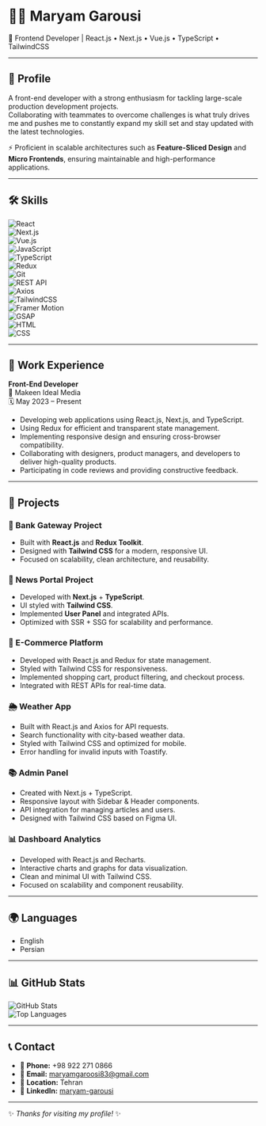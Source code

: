 # 👩‍💻 Maryam Garousi  

🌟 Frontend Developer | React.js • Next.js • Vue.js • TypeScript • TailwindCSS  

---

## 📌 Profile  
A front-end developer with a strong enthusiasm for tackling large-scale production development projects.  
Collaborating with teammates to overcome challenges is what truly drives me and pushes me to constantly expand my skill set and stay updated with the latest technologies.  

⚡ Proficient in scalable architectures such as **Feature-Sliced Design** and **Micro Frontends**, ensuring maintainable and high-performance applications.  

---

## 🛠 Skills  

![React](https://img.shields.io/badge/React-20232A?style=for-the-badge&logo=react&logoColor=61DAFB)  
![Next.js](https://img.shields.io/badge/Next.js-000000?style=for-the-badge&logo=nextdotjs&logoColor=white)  
![Vue.js](https://img.shields.io/badge/Vue.js-35495E?style=for-the-badge&logo=vuedotjs&logoColor=4FC08D)  
![JavaScript](https://img.shields.io/badge/JavaScript-F7DF1E?style=for-the-badge&logo=javascript&logoColor=black)  
![TypeScript](https://img.shields.io/badge/TypeScript-3178C6?style=for-the-badge&logo=typescript&logoColor=white)  
![Redux](https://img.shields.io/badge/Redux-593D88?style=for-the-badge&logo=redux&logoColor=white)  
![Git](https://img.shields.io/badge/Git-F05032?style=for-the-badge&logo=git&logoColor=white)  
![REST API](https://img.shields.io/badge/REST-02569B?style=for-the-badge&logo=rest&logoColor=white)  
![Axios](https://img.shields.io/badge/Axios-671DDF?style=for-the-badge&logo=axios&logoColor=white)  
![TailwindCSS](https://img.shields.io/badge/Tailwind_CSS-38B2AC?style=for-the-badge&logo=tailwind-css&logoColor=white)  
![Framer Motion](https://img.shields.io/badge/Framer_Motion-0055FF?style=for-the-badge&logo=framer&logoColor=white)  
![GSAP](https://img.shields.io/badge/GSAP-88CE02?style=for-the-badge&logo=greensock&logoColor=white)  
![HTML](https://img.shields.io/badge/HTML-E34F26?style=for-the-badge&logo=html5&logoColor=white)  
![CSS](https://img.shields.io/badge/CSS-1572B6?style=for-the-badge&logo=css3&logoColor=white)  

---

## 💼 Work Experience  

**Front-End Developer**  
📍 Makeen Ideal Media  
🗓️ May 2023 – Present  

- Developing web applications using React.js, Next.js, and TypeScript.  
- Using Redux for efficient and transparent state management.  
- Implementing responsive design and ensuring cross-browser compatibility.  
- Collaborating with designers, product managers, and developers to deliver high-quality products.  
- Participating in code reviews and providing constructive feedback.  

---

## 🚀 Projects  

### 🏦 Bank Gateway Project  
- Built with **React.js** and **Redux Toolkit**.  
- Designed with **Tailwind CSS** for a modern, responsive UI.  
- Focused on scalability, clean architecture, and reusability.  

### 📰 News Portal Project  
- Developed with **Next.js** + **TypeScript**.  
- UI styled with **Tailwind CSS**.  
- Implemented **User Panel** and integrated APIs.  
- Optimized with SSR + SSG for scalability and performance.  

### 🛒 E-Commerce Platform  
- Developed with React.js and Redux for state management.  
- Styled with Tailwind CSS for responsiveness.  
- Implemented shopping cart, product filtering, and checkout process.  
- Integrated with REST APIs for real-time data.  

### 🌦️ Weather App 
- Built with React.js and Axios for API requests.  
- Search functionality with city-based weather data.  
- Styled with Tailwind CSS and optimized for mobile.  
- Error handling for invalid inputs with Toastify.  

### 📚 Admin Panel   
- Created with Next.js + TypeScript.  
- Responsive layout with Sidebar & Header components.  
- API integration for managing articles and users.  
- Designed with Tailwind CSS based on Figma UI.  

### 📊 Dashboard Analytics 
- Developed with React.js and Recharts.  
- Interactive charts and graphs for data visualization.  
- Clean and minimal UI with Tailwind CSS.  
- Focused on scalability and component reusability.  

---

## 🌍 Languages  
- English  
- Persian  

---

## 📊 GitHub Stats  

![GitHub Stats](https://github-readme-stats.vercel.app/api?username=Mary-grs&show_icons=true&theme=radical)  
![Top Languages](https://github-readme-stats.vercel.app/api/top-langs/?username=Mary-grs&layout=compact&theme=radical)  

---

## 📞 Contact  

- 📱 **Phone:** +98 922 271 0866  
- 📧 **Email:** maryamgaroosi83@gmail.com  
- 📍 **Location:** Tehran  
- 🔗 **LinkedIn:** [maryam-garousi](https://www.linkedin.com/in/maryam-garousi)  

---
✨ *Thanks for visiting my profile!* ✨
